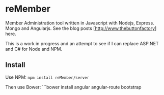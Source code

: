 reMember
========

Member Administration tool written in Javascript with Nodejs, Express. Mongo and Angularjs.
See the blog posts [http://www.thebuttonfactory] here.

This is a work in progress and an attempt to see if I can replace ASP.NET and C# for Node and NPM.

## Install

Use NPM: ```npm install reMember/server```

Then use Bower: ```bower install angular angular-route bootstrap

 
